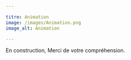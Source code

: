 ```yaml
---

titre: Animation
image: /images/Animation.png
image_alt: Animation

---
```


En construction, Merci de votre compréhension.

